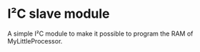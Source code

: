 # I²C slave module

A simple I²C module to make it possible to program the RAM of MyLittleProcessor.

